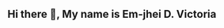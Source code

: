## Hi there 👋, My name is Em-jhei D. Victoria

<!--
**jhei011/jhei011** is a ✨ _special_ ✨ repository because its `README.md` (this file) appears on your GitHub profile.
🧍🏻ABOUT ME
- 🎒 I am a BSIT student in Laguna Polytechnic University
- 📕 I am currently learning python and C# 
- 🎯 Goal: To become rich 😆
- 🤔 Interested in Game Development and UI/UX Design
- ⚡ Fun fact: gym addict

⚛️ SKILLS
- 🧑🏻‍💻 Basic Coding for now
- 💪🏻 Deadlifting 190kg/418lbs

✉️ CONTACT
- 📫 Email: emjhei.vctr@gmail.com

💬 “I don’t stop when I’m tired. I stop when I’m done.”
